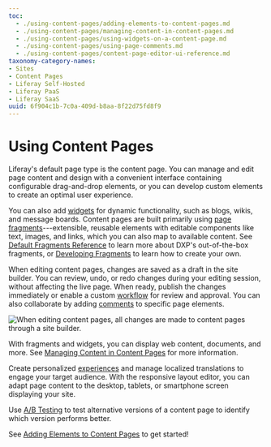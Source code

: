 ```yaml
---
toc:
  - ./using-content-pages/adding-elements-to-content-pages.md
  - ./using-content-pages/managing-content-in-content-pages.md
  - ./using-content-pages/using-widgets-on-a-content-page.md
  - ./using-content-pages/using-page-comments.md
  - ./using-content-pages/content-page-editor-ui-reference.md
taxonomy-category-names:
- Sites
- Content Pages
- Liferay Self-Hosted
- Liferay PaaS
- Liferay SaaS
uuid: 6f904c1b-7c0a-409d-b8aa-8f22d75fd8f9
---
```


# Using Content Pages

Liferay's default page type is the content page. You can manage and edit page content and design with a convenient interface containing configurable drag-and-drop elements, or you can develop custom elements to create an optimal user experience.

You can also add [widgets](./using-content-pages/using-widgets-on-a-content-page.md) for dynamic functionality, such as blogs, wikis, and message boards. Content pages are built primarily using [page fragments](./page-fragments-and-widgets/using-fragments.md)---extensible, reusable elements with editable components like text, images, and links, which you can also map to available content. See [Default Fragments Reference](./page-fragments-and-widgets/using-fragments/default-fragments-reference.md) to learn more about DXP's out-of-the-box fragments, or [Developing Fragments](../developer-guide/developing-page-fragments.md) to learn how to create your own.

When editing content pages, changes are saved as a draft in the site builder. You can review, undo, or redo changes during your editing session, without affecting the live page. When ready, publish the changes immediately or enable a custom [workflow](../../process-automation/workflow/introduction-to-workflow.md) for review and approval. You can also collaborate by adding [comments](./using-content-pages/using-page-comments.md) to specific page elements.

![When editing content pages, all changes are made to content pages through a site builder.](./using-content-pages/images/01.png)

With fragments and widgets, you can display web content, documents, and more. See [Managing Content in Content Pages](./using-content-pages/managing-content-in-content-pages.md) for more information.

Create personalized [experiences](../personalizing-site-experience/experience-personalization/content-page-personalization.md) and manage localized translations to engage your target audience. With the responsive layout editor, you can adapt page content to the desktop, tablets, or smartphone screen displaying your site.

Use [A/B Testing](../optimizing-sites/ab-testing/ab-testing.md) to test alternative versions of a content page to identify which version performs better.

See [Adding Elements to Content Pages](./using-content-pages/adding-elements-to-content-pages.md) to get started!
